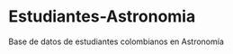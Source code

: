 Estudiantes-Astronomia
======================

Base de datos de estudiantes colombianos en Astronomía
